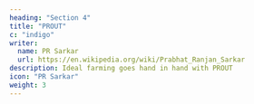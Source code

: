 ```yaml
---
heading: "Section 4" 
title: "PROUT"
c: "indigo"
writer:
  name: PR Sarkar
  url: https://en.wikipedia.org/wiki/Prabhat_Ranjan_Sarkar
description: Ideal farming goes hand in hand with PROUT
icon: "PR Sarkar"
weight: 3
---
```

